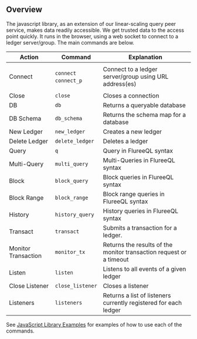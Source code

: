 ## Overview

The javascript library, as an extension of our linear-scaling query peer service, makes data readily accessible. We get trusted data to the access point quickly.  It runs in the browser, using a web socket to connect to a ledger server/group. The main commands are below.


Action | Command | Explanation 
-- | -- | --
Connect | <ul style="list-style-type:none; padding-left: 0;"><li>`connect`</li><li>`connect_p`</li></ul> | Connect to a ledger server/group using URL address(es)
Close | `close` | Closes a connection
DB | `db` | Returns a queryable database
DB Schema | `db_schema` | Returns the schema map for a database 
New Ledger | `new_ledger` | Creates a new ledger
Delete Ledger | `delete_ledger` | Deletes a ledger
Query | `q` | Query in FlureeQL syntax
Multi-Query | `multi_query` | Multi-Queries in FlureeQL syntax
Block | `block_query` | Block queries in FlureeQL syntax
Block Range | `block_range` | Block range queries in FlureeQL syntax
History |  `history_query`| History queries in FlureeQL syntax
Transact | `transact` | Submits a transaction for a ledger.
Monitor Transaction | `monitor_tx` | Returns the results of the monitor transaction request or a timeout
Listen | `listen` | Listens to all events of a given ledger
Close Listener | `close_listener` | Closes a listener
Listeners | `listeners` | Returns a list of listeners currently registered for each ledger


See [JavaScript Library Examples](/tools/javascript-library/javascript-examples) for examples of how to use each of the commands.